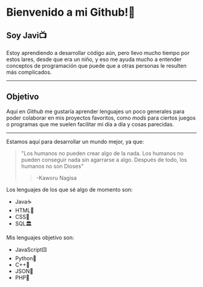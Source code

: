 # **Bienvenido a mi Github!💫**

 ## Soy Javi📺
Estoy aprendiendo a desarrollar código aún, pero llevo mucho tiempo por estos lares, desde que era un niño, y eso me ayuda mucho a entender conceptos de programación que puede que a otras personas le resulten más complicados.
***
 ## Objetivo
Aquí en _Github_ me gustaría aprender lenguajes un poco generales para poder colaborar en mis proyectos favoritos, como _mods_ para ciertos juegos o programas que me suelen facilitar mi día a día y cosas parecidas.
***
Estamos aquí para desarrollar un mundo mejor, ya que:
>"Los humanos no pueden crear algo de la nada. Los humanos no pueden conseguir nada sin agarrarse a algo. Después de todo, los humanos no son Dioses"
>>-Kaworu Nagisa

Los lenguajes de los que sé algo de momento son:

- Java☕
- HTML📃
- CSS🌈
- SQL🏛️

Mis lenguajes objetivo son:
- JavaScript🟨
- Python🐍
- C++🔢
- JSON📕
- PHP🐘
